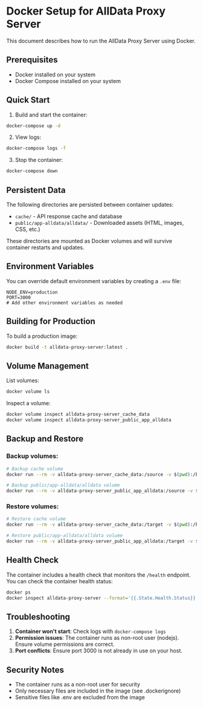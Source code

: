 # Docker Setup for AllData Proxy Server

This document describes how to run the AllData Proxy Server using Docker.

## Prerequisites

- Docker installed on your system
- Docker Compose installed on your system

## Quick Start

1. Build and start the container:
```bash
docker-compose up -d
```

2. View logs:
```bash
docker-compose logs -f
```

3. Stop the container:
```bash
docker-compose down
```

## Persistent Data

The following directories are persisted between container updates:

- `cache/` - API response cache and database
- `public/app-alldata/alldata/` - Downloaded assets (HTML, images, CSS, etc.)

These directories are mounted as Docker volumes and will survive container restarts and updates.

## Environment Variables

You can override default environment variables by creating a `.env` file:

```env
NODE_ENV=production
PORT=3000
# Add other environment variables as needed
```

## Building for Production

To build a production image:

```bash
docker build -t alldata-proxy-server:latest .
```

## Volume Management

List volumes:
```bash
docker volume ls
```

Inspect a volume:
```bash
docker volume inspect alldata-proxy-server_cache_data
docker volume inspect alldata-proxy-server_public_app_alldata
```

## Backup and Restore

### Backup volumes:
```bash
# Backup cache volume
docker run --rm -v alldata-proxy-server_cache_data:/source -v $(pwd):/backup alpine tar czf /backup/cache_backup.tar.gz -C /source .

# Backup public/app-alldata/alldata volume
docker run --rm -v alldata-proxy-server_public_app_alldata:/source -v $(pwd):/backup alpine tar czf /backup/public_app_alldata_backup.tar.gz -C /source .
```

### Restore volumes:
```bash
# Restore cache volume
docker run --rm -v alldata-proxy-server_cache_data:/target -v $(pwd):/backup alpine tar xzf /backup/cache_backup.tar.gz -C /target

# Restore public/app-alldata/alldata volume
docker run --rm -v alldata-proxy-server_public_app_alldata:/target -v $(pwd):/backup alpine tar xzf /backup/public_app_alldata_backup.tar.gz -C /target
```

## Health Check

The container includes a health check that monitors the `/health` endpoint. You can check the container health status:

```bash
docker ps
docker inspect alldata-proxy-server --format='{{.State.Health.Status}}'
```

## Troubleshooting

1. **Container won't start**: Check logs with `docker-compose logs`
2. **Permission issues**: The container runs as non-root user (nodejs). Ensure volume permissions are correct.
3. **Port conflicts**: Ensure port 3000 is not already in use on your host.

## Security Notes

- The container runs as a non-root user for security
- Only necessary files are included in the image (see .dockerignore)
- Sensitive files like .env are excluded from the image
